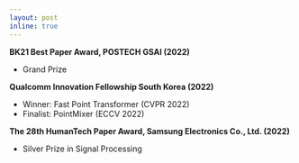 ```yaml
---
layout: post
inline: true
---
```


**BK21 Best Paper Award, POSTECH GSAI (2022)**
- Grand Prize

**Qualcomm Innovation Fellowship South Korea (2022)**
- Winner: Fast Point Transformer (CVPR 2022)
- Finalist: PointMixer (ECCV 2022)

**The 28th HumanTech Paper Award, Samsung Electronics Co., Ltd. (2022)**
- Silver Prize in Signal Processing
